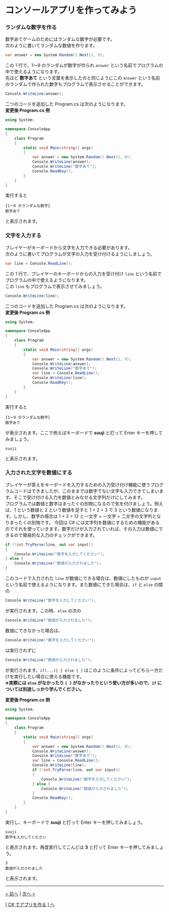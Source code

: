 # コンソールアプリを作ってみよう

### ランダムな数字を作る
数字あてゲームのためにはランダムな数字が必要です。  
次のように書いてランダムな数値を作ります。
```cs
var answer = new System.Random().Next(1, 9);
```
この 1 行で、1～9 のランダムが数字が作られ ```answer``` という名前でプログラムの中で使えるようになります。  
先ほど **数字あて** という言葉を表示したのと同じようにこの ```answer``` という名前のランダムで作られた数字もプログラムで表示させることができます。
```cs
Console.WriteLine(answer);
```
二つのコードを追加した Program.cs は次のようになります。  
**変更後 Program.cs 例**
```cs
using System;

namespace ConsoleApp
{
    class Program
    {
        static void Main(string[] args)
        {
            var answer = new System.Random().Next(1, 9);
            Console.WriteLine(answer);
            Console.WriteLine("数字あて");
            Console.ReadKey();
        }
    }
}
```
実行すると
```
{1～9 のランダムな数字}
数字あて
```
と表示されます。

### 文字を入力する
プレイヤーがキーボードから文字を入力できる必要があります。  
次のように書いてプログラムが文字の入力を受け付けるようにしましょう。
```cs
var line = Console.ReadLine();
```
この 1 行で、プレイヤーのキーボードからの入力を受け付け ```line``` という名前でプログラムの中で使えるようになります。  
この ```line``` もプログラムで表示させてみましょう。
```cs
Console.WriteLine(line);
```
二つのコードを追加した Program.cs は次のようになります。  
**変更後 Program.cs 例**
```cs
using System;

namespace ConsoleApp
{
    class Program
    {
        static void Main(string[] args)
        {
            var answer = new System.Random().Next(1, 9);
            Console.WriteLine(answer);
            Console.WriteLine("数字あて");
            var line = Console.ReadLine();
            Console.WriteLine(line);
            Console.ReadKey();
        }
    }
}
```
実行すると
```
{1～9 のランダムな数字}
数字あて
```
が表示されます。ここで例えばキーボードで **suuji** と打って Enter キーを押してみましょう。
```
suuji
```
と表示されます。

### 入力された文字を数値にする

プレイヤーが答えをキーボードを入力するための入力受け付け機能に使うプログラムコードはできましたが、このままでは数字でない文字も入力できてしまいます。そこで受け付ける入力を数値とみなせる文字列だけにしてみます。  
プログラムでは数値と数字はまったくの別物になるので気を付けましょう。例えば、1 という数値と 2 という数値を足すと 1 + 2 = 3 で 3 という数値になります。しかし、数字の場合は 1 + 2 = 12 と一文字 + 一文字 = 二文字の文字列となりまったくの別物です。
今回は C# には文字列を数値にするための機能があるのでそれを使っていきます。数字だけが入力されていれば、その入力は数値にできるので簡易的な入力のチェックができます。
```cs
if (!int.TryParse(line, out var input))
{
    Console.WriteLine("数字を入力してください");
} else {
    Console.WriteLine("数値が入力されました");
}
```
このコードで入力された ```line``` が数値にできる場合は、数値にしたものが ```input``` という名前で使えるようになります。また数値にできた場合は、```if``` と ```else``` の間の
```cs
Console.WriteLine("数字を入力してください");
```
が実行されます。この時、```else``` の次の
```cs
Console.WriteLine("数値が入力されました");
```
数値にできなかった場合は、
```cs
Console.WriteLine("数字を入力してください");
```
は実行されずに
```cs
Console.WriteLine("数値が入力されました");
```
が実行されます。```if(...){ } else { }``` はこのように条件によってどちら一方だけを実行したい場合に使える機能です。  
**※実際には ```else``` がなかったり ```{ }``` がなかったりという使い方が多いので、```if``` については別途しっかり学んでください。**  

**変更後 Program.cs 例**
```cs
using System;

namespace ConsoleApp
{
    class Program
    {
        static void Main(string[] args)
        {
            var answer = new System.Random().Next(1, 9);
            Console.WriteLine(answer);
            Console.WriteLine("数字あて");
            var line = Console.ReadLine();
            Console.WriteLine(line);
            if (!int.TryParse(line, out var input))
            {
                Console.WriteLine("数字を入力してください");
            } else {
                Console.WriteLine("数値が入力されました");
            }
            Console.ReadKey();
        }
    }
}
```
実行し、キーボードで **suuji** と打って Enter キーを押してみましょう。
```
suuji
数字を入力してください
```
と表示されます。再度実行してこんどは **3** と打って Enter キーを押してみましょう。  
```
3
数値が入力されました
```
と表示されます。

<hr />

[< 前へ](./textbook01.md) | [次へ >](./textbook03.md)  

[[ C# でアプリを作る ] へ](../../textbook/practice.md)